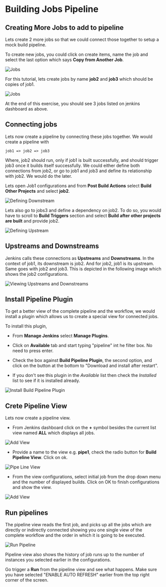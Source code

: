 # Building Jobs Pipeline

## Creating More Jobs to add to pipeline

Lets create 2 more jobs so that we could connect those together to setup a mock build pipeline.

To create new jobs, you could click on create items, name the job and select the last option which says **Copy from Another Job**.

![Jobs](images/chap6/copy_from.png)


For this tutorial, lets create jobs by name **job2** and **job3** which should be copies of job1.

![Jobs](images/chap6/3_jobs.jpg)

At the end of this exercise, you should see 3 jobs listed on jenkins dashboard as above.

## Connecting jobs

Lets now create a pipeline by connecting these jobs together. We would create a pipeline with

```
job1 => job2 => job3
```

Where, job2 should run, only if job1 is built successfully, and should trigger job3 once it builds itself successfully. We could either define both  connections from job2, or go to job1 and job3 and define its relationship with job2.  We would do the later.

Lets open Job1 configurations and from **Post Build Actions** select **Build Other Projects** and select **job2**.

![Defining Downstream](images/chap6/defining_downstream.jpg)

Lets also go to jobs3 and define a dependency on job2. To do so, you would have to scroll to **Build Triggers** section and select **Build after other projects are built** and provide job2.

![Defining Upstream](images/chap6/defining_upstream.jpg)

## Upstreams and Downstreams

Jenkins calls these connections as **Upstreams** and **Downstreams**. In the context of job1, its downstream is job2. And for job2, job1 is its upstream. Same goes with job2 and job3.  This is depicted in the following image which shows the job2 configurations.

![Viewing Upstreams and Downstreams](images/chap6/job2_updown.jpg)

## Install Pipeline Plugin

To get a better view of the complete pipeline and the workflow, we would install a plugin which allows us to create a special view for connected jobs.

To install this plugin,

* From **Manage Jenkins** select **Manage Plugins**.

* Click on **Available** tab and start typing "pipeline" int he filter box. No need to press enter.

* Check the box against **Build Pipeline Plugin**, the second option, and click on the button at the bottom to "Download and install after restart".

* If you don't see this plugin in the *Available* list then check the *Installed* list to see if it is installed already.

![Install Build Pipeline Plugin](images/chap6/pipeline_plugin.jpg)

## Crete Pipeline View

Lets now create a pipeline view.

* From Jenkins dashboard click on the **+** symbol besides the current list view named **ALL** which displays all jobs.

![Add View](images/chap6/add_view.jpg)

* Provide a name to the view e.g. **pipe1**, check the radio button for **Build Pipeline View**. Click on ok.

![Pipe Line View](images/chap6/pipe1.jpg)

* From the view configurations, select initial job from the drop down menu and the number of displayed builds.  Click on OK to finish configurations and show the view.

![Add View](images/chap6/pipe1_config.jpg)

## Run pipelines

The pipeline view reads the first job, and picks up all the jobs which are directly or indirectly connected showing you one single view of the complete workflow and the order in which it is going to be executed.

![Run Pipeline](images/chap6/run_pipe.jpg)

Pipeline view also shows the history of job runs up to the number of instances you selected earlier in the configurations.

Go trigger a **Run** from the pipeline view and see what happens. Make sure you have selected "ENABLE AUTO REFRESH" earlier from the top right corner of the screen.

